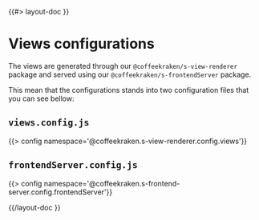 <!--
/**
 * @name            Configuration
 * @namespace       doc.images
 * @type            Markdown
 * @platform        md
 * @status          stable
 * @menu            Documentation / Views           /doc/views/configuration
 *
 * @since           2.0.0
 * @author    Olivier Bossel <olivier.bossel@gmail.com> (https://olivierbossel.com)
 */
-->

{{#> layout-doc }}

# Views configurations

The views are generated through our `@coffeekraken/s-view-renderer` package and served using our `@coffeekraken/s-frontendServer` package.

This mean that the configurations stands into two configuration files that you can see bellow:

## `views.config.js`

{{> config namespace='@coffeekraken.s-view-renderer.config.views'}}

## `frontendServer.config.js`

{{> config namespace='@coffeekraken.s-frontend-server.config.frontendServer'}}

{{/layout-doc }}
